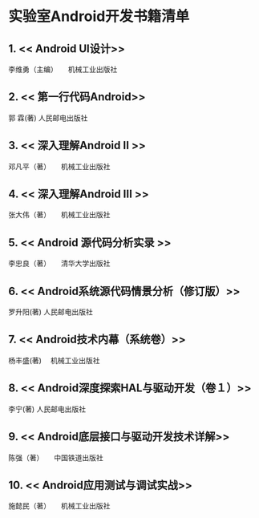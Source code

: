 
# 实验室Android开发书籍清单

## 1. << Android UI设计>>
李维勇（主编）　　机械工业出版社

## 2. << 第一行代码Android>>
郭 霖(著)  人民邮电出版社

## 3. << 深入理解Android II >>
邓凡平（著）　　机械工业出版社

## 4. << 深入理解Android III >>
张大伟（著）　　机械工业出版社

## 5. << Android 源代码分析实录 >>
李忠良（著）　　清华大学出版社

## 6. << Android系统源代码情景分析（修订版）>>
罗升阳(著)  人民邮电出版社

## 7. << Android技术内幕（系统卷）>>
杨丰盛(著)  　机械工业出版社

## 8. << Android深度探索HAL与驱动开发（卷１）>>
李宁(著)  人民邮电出版社

## 9. << Android底层接口与驱动开发技术详解>>
陈强（著）　　中国铁道出版社

## 10. << Android应用测试与调试实战>>
施懿民（著）　　机械工业出版社



